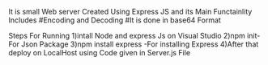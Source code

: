 It is small Web server Created Using Express JS and its Main Functainlity Includes
#Encoding and Decoding
#It is done in base64  Format

Steps For Running
1)intall Node and express Js on Visual Studio
2)npm init-For Json Package
3)npm install express -For installing Express
4)After that deploy on LocalHost using Code given in Server.js File
